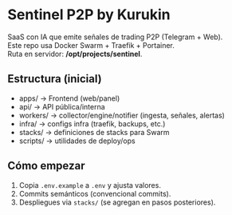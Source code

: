 # Sentinel P2P by Kurukin

SaaS con IA que emite señales de trading P2P (Telegram + Web).  
Este repo usa Docker Swarm + Traefik + Portainer.  
Ruta en servidor: **/opt/projects/sentinel**.

## Estructura (inicial)
- apps/       -> Frontend (web/panel)
- api/        -> API pública/interna
- workers/    -> collector/engine/notifier (ingesta, señales, alertas)
- infra/      -> configs infra (traefik, backups, etc.)
- stacks/     -> definiciones de stacks para Swarm
- scripts/    -> utilidades de deploy/ops

## Cómo empezar
1. Copia `.env.example` a `.env` y ajusta valores.
2. Commits semánticos (convencional commits).
3. Despliegues via `stacks/` (se agregan en pasos posteriores).
